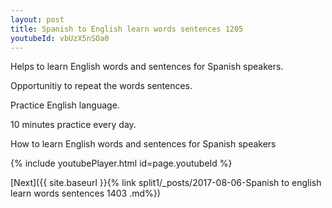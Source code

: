 ```yaml
---
layout: post
title: Spanish to English learn words sentences 1205 
youtubeId: vbUzX5nSOa0
---
```

 
 
Helps to learn English words and sentences for Spanish speakers.

Opportunitiy to repeat the words sentences. 

Practice English language. 
 
10 minutes practice every day. 
 
How to learn English words and sentences for Spanish speakers 
 
{% include youtubePlayer.html id=page.youtubeId %}
 
 
[Next]({{ site.baseurl }}{% link  split1/_posts/2017-08-06-Spanish to english learn words sentences 1403 .md%})
 
